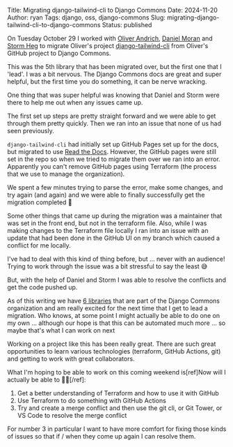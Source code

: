 Title: Migrating django-tailwind-cli to Django Commons
Date: 2024-11-20
Author: ryan
Tags: django, oss, django-commons
Slug: migrating-django-tailwind-cli-to-django-commons
Status: published

On Tuesday October 29 I worked with [Oliver Andrich](https://github.com/oliverandrich/), [Daniel Moran](https://github.com/cunla/) and [Storm Heg](https://github.com/Stormheg) to migrate Oliver's project [django-tailwind-cli](https://github.com/django-commons/django-tailwind-cli) from Oliver's GitHub project to Django Commons.

This was the 5th library that has been migrated over, but the first one that I 'lead'. I was a bit nervous. The Django Commons docs are great and super helpful, but the first time you do something, it can be nerve wracking.

One thing that was super helpful was knowing that Daniel and Storm were there to help me out when any issues came up.

The first set up steps are pretty straight forward and we were able to get through them pretty quickly. Then we ran into an issue that none of us had seen previously.

`django-tailwind-cli` had initially set up GitHub Pages set up for the docs, but migrated to use [Read the Docs](https://about.readthedocs.com/). However, the GitHub pages were still set in the repo so when we tried to migrate them over we ran into an error. Apparently you can't remove GitHub pages using Terraform (the process that we use to manage the organization).

We spent a few minutes trying to parse the error, make some changes, and try again (and again) and we were able to finally successfully get the migration completed 🎉

Some other things that came up during the migration was a maintainer that was set in the front end, but not in the terraform file. Also, while I was making changes to the Terraform file locally I ran into an issue with an update that had been done in the GitHub UI on my branch which caused a conflict for me locally.

I've had to deal with this kind of thing before, but ... never with an audience! Trying to work through the issue was a bit stressful to say the least 😅

But, with the help of Daniel and Storm I was able to resolve the conflicts and get the code pushed up.

As of this writing we have [6 libraries](https://github.com/orgs/django-commons/repositories?type=source&q=language%3APython+-topic%3Atemplate) that are part of the Django Commons organization and am really excited for the next time that I get to lead a migration. Who knows, at some point I might actually be able to do one on my own ... although our hope is that this can be automated much more ... so maybe that's what I can work on next

Working on a project like this has been really great. There are such great opportunities to learn various technologies (terraform, GitHub Actions, git) and getting to work with great collaborators.

What I'm hoping to be able to work on this coming weekend is[ref]Now will I actually be able to 🤷🏻[/ref]:

1. Get a better understanding of Terraform and how to use it with GitHub
2. Use Terraform to do something with GitHub Actions
3. Try and create a merge conflict and then use the git cli, or Git Tower, or VS Code to resolve the merge conflict

For number 3 in particular I want to have more comfort for fixing those kinds of issues so that if / when they come up again I can resolve them.
